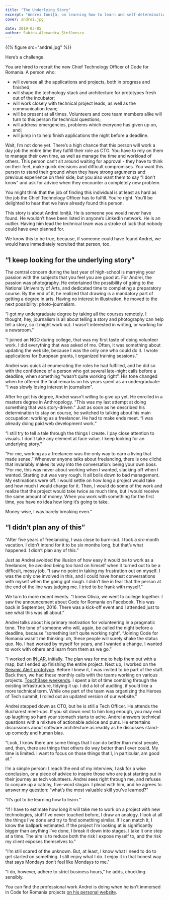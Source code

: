 ```yaml
---
title: "The Underlying Story"
excerpt: "Andrei Ioniță, on learning how to learn and self-determination."
cover: andrei.jpg

date: 2019-03-05
author: Sabina-Alexandra Ștefănescu
---
```


{{% figure src="andrei.jpg" %}}

Here’s a challenge. 

You are hired to recruit the new Chief Technology Officer of Code for Romania. A person who:

* will oversee all the applications and projects, both in progress and finished;
* will shape the technology stack and architecture for prototypes fresh out of the incubator; 
* will work closely with technical project leads, as well as the communication team;
* will be present at all times. Volunteers and core team members alike will turn to this person for technical questions; 
* will address emergencies, problems which everyone has given up on, and; 
* will jump in to help finish applications the night before a deadline. 

Wait, I’m not done yet. There’s a high chance that this person will work a day job the entire time they fulfill their role as CTO. You have to rely on them to manage their own time, as well as manage the time and workload of others. This person can’t sit around waiting for approval - they have to think on their feet, make quick decisions and difficult compromises. You want this person to stand their ground when they have strong arguments and previous experience on their side, but you also want them to say “I don’t know” and ask for advice when they encounter a completely new problem. 

You might think that the job of finding this individual is at least as hard as the job the Chief Technology Officer has to fulfill. You’re right. You’ll be delighted to hear that we have already found this person. 

This story is about Andrei Ioniță. He is someone you would never have found. He wouldn’t have been listed in anyone’s LinkedIn network. He is an outlier. Having him lead the technical team was a stroke of luck that nobody could have ever planned for.

We know this to be true, because, if someone could have found Andrei, we would have immediately recruited that person, too. 

## “I keep looking for the underlying story”

The central concern during the last year of high-school is marrying your passion with the subjects that you feel you are good at. For Andrei, the passion was photography. He entertained the possibility of going to the National University of Arts, and dedicated time to completing a preparatory course. By the end of it, he realized that drawing is a mandatory part of getting a degree in arts. Having no interest in illustration, he moved to the next possibility: photo-journalism. 

“I got my undergraduate degree by taking all the courses remotely. I thought, hey, journalism is all about telling a story and photography can help tell a story, so it might work out. I wasn’t interested in writing, or working for a newsroom.” 

“I joined an NGO during college, that was my first taste of doing volunteer work. I did everything that was asked of me. Often, it was something about updating the website, because I was the only one who could do it. I wrote applications for European grants, I organized training sessions.”

Andrei was quick at enumerating the roles he had fulfilled, and he did so with the confidence of a person who got several late-night calls before a deadline, when something “wasn’t quite working right”. His tone changed when he offered the final remarks on his years spent as an undergraduate: “I was slowly losing interest in journalism”. 

After he got his degree, Andrei wasn’t willing to give up yet. He enrolled in a masters degree in Anthropology. “This was my last attempt at doing something that was story-driven.” Just as soon as he described his determination to stay on course, he switched to talking about his main occupation: working as a freelancer. He had to make ends meet. “I was already doing paid web development work.”

“I still try to tell a tale through the things I create. I pay close attention to visuals. I don’t take any element at face value. I keep looking for an underlying story.”

“For me, working as a freelancer was the only way to earn a living that made sense.” Whenever anyone talks about freelancing, there is one cliché that invariably makes its way into the conversation: being your own boss. “For me, this was never about working when I wanted, slacking off when I wanted. Starting out was very rough. It all boils down to bad management. My estimations were off. I would settle on how long a project would take and how much I would charge for it. Then, I would do some of the work and realize that the project would take twice as much time, but I would receive the same amount of money. When you work with something for the first time, you have no idea how long it’s going to take.

Money-wise, I was barely breaking even.”

## “I didn’t plan any of this”

“After five years of freelancing, I was close to burn-out. I took a six-month vacation. I didn’t intend for it to be six months long, but that’s what happened. I didn’t plan any of this.” 

Just as Andrei avoided the illusion of how easy it would be to work as a freelancer, he avoided being too hard on himself when it turned out to be a difficult, messy job. “I saw no point in taking my frustration out on myself. I was the only one involved in this, and I could have honest conversations with myself when the going got rough. I didn’t live in fear that the person at the end of the line was judging me. I tried to be frank with myself.”

We turn to more recent events. “I knew Olivia, we went to college together. I saw the announcement about Code for Romania on Facebook. This was back in September, 2016. There was a kick-off event and I attended just to see what this was all about.” 

Andrei talks about his primary motivation for volunteering in a pragmatic tone. The tone of someone who will, again, be called the night before a deadline, because “something isn’t quite working right”. “Joining Code for Romania wasn’t me thinking: oh, these people will surely shake the status quo. No. I had worked by myself for years, and I wanted a change. I wanted to work with others and learn from them as we go.”

“I worked on [INLAR](http://inlar.org/en/), initially. The plan was for me to help them out with a map, but I ended up finishing the entire project. Next up, I worked on the [Seismic Alert prototype](https://code4.ro/ro/apps/seismic-alert/). Before I knew it, I was invited to be part of the staff. Back then, we had these monthly calls with the teams working on various projects. [TouchBase weekends](https://code4.ro/en/blog/behind-the-scenes-touchbase-weekend/). I spent a lot of time combing through the existing infrastructure, tidying it up. I did a lot of auditing, if you’d like a more technical term. While one part of the team was organizing the Heroes of Tech summit, I rolled out an updated version of our website.”

Andrei stepped down as CTO, but he is still a Tech Officer. He attends the Bucharest meet-ups. If you sit down next to him long enough, you may end up laughing so hard your stomach starts to ache. Andrei answers technical questions with a mixture of actionable advice and puns. He entertains discussions about software architecture as readily as he discusses stand-up comedy and human bias. 

“Look, I know there are some things that I can do better than most people, and, then, there are things that others do way better than I ever could. My time is limited. I want to focus on those things that I, in particular, am good at.”

I’m a simple person: I reach the end of my interview, I ask for a wise conclusion, or a piece of advice to inspire those who are just starting out in their journey as tech volunteers. Andrei sees right through me, and refuses to conjure up a catchy, five-word slogan. I plead with him, and he agrees to answer my question: “what’s the most valuable skill you’ve learned?”

“It’s got to be learning how to learn.”

“If I have to estimate how long it will take me to work on a project with new technologies, stuff I’ve never touched before, I draw an analogy. I look at all the things I’ve done and try to find something similar. If I can match it, I know the ballpark estimated. If the project I’m looking at is significantly bigger than anything I’ve done, I break it down into stages. I take it one step at a time. The aim is to reduce both the risk I expose myself to, and the risk my client exposes themselves to."

"I’m still scared of the unknown. But, at least, I know what I need to do to get started on something. I still enjoy what I do. I enjoy it in that honest way that says Mondays don’t feel like Mondays to me."

"I do, however, adhere to strict business hours,” he adds, chuckling sensibly. 

You can find the professional work Andrei is doing when he isn't immersed in Code for Romania projects [on his personal website](https://andrei.io). 